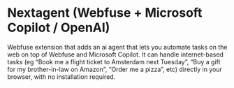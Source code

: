 # Nextagent (Webfuse + Microsoft Copilot / OpenAI)
Webfuse extension that adds an ai agent that lets you automate tasks on the web on top of Webfuse and Microsoft Copilot. It can handle internet-based tasks (eg “Book me a flight ticket to Amsterdam next Tuesday”, “Buy a gift for my brother-in-law on Amazon”, “Order me a pizza”, etc) directly in your browser, with no installation required.


